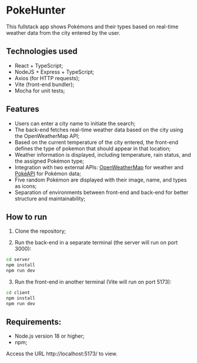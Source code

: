 # PokeHunter
This fullstack app shows Pokémons and their types based on real-time weather data from the city entered by the user.

## Technologies used
- React + TypeScript;
- NodeJS + Express + TypeScript;
- Axios (for HTTP requests);
- Vite (front-end bundler);
- Mocha for unit tests;

## Features
- Users can enter a city name to initiate the search;
- The back-end fetches real-time weather data based on the city using the OpenWeatherMap API;
- Based on the current temperature of the city entered, the front-end defines the type of pokemon that should appear in that location;
- Weather information is displayed, including temperature, rain status, and the assigned Pokémon type;
- Integration with two external APIs: [OpenWeatherMap](https://openweathermap.org/) for weather and [PokéAPI](https://pokeapi.co/) for Pokémon data;
- Five random Pokémon are displayed with their image, name, and types as icons;
- Separation of environments between front-end and back-end for better structure and maintainability;

## How to run
1. Clone the repository;

2. Run the back-end in a separate terminal (the server will run on port 3000):
```bash
cd server
npm install
npm run dev
```

3. Run the front-end in another terminal (Vite will run on port 5173):
```bash
cd client
npm install
npm run dev
```

## Requirements:
- Node.js version 18 or higher;
- npm;

Access the URL http://localhost:5173/ to view.

